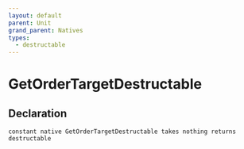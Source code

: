 ```yaml
---
layout: default
parent: Unit
grand_parent: Natives
types:
  - destructable
---
```


# GetOrderTargetDestructable

## Declaration

```
constant native GetOrderTargetDestructable takes nothing returns destructable
```